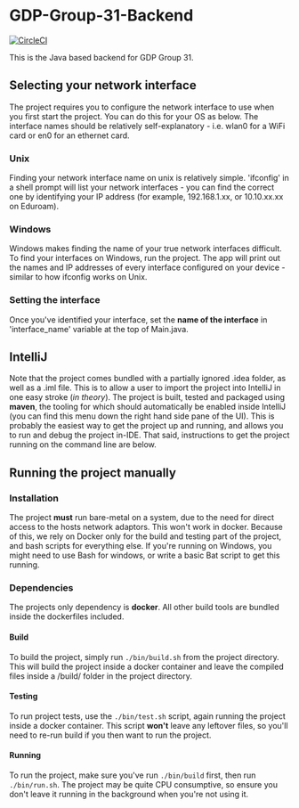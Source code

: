 # GDP-Group-31-Backend

[![CircleCI](https://circleci.com/gh/ElliotAlexander/GDP-Group-31-Backend.svg?style=svg&circle-token=b58db770983c57865e5c66b2b18e083b59f28593)](https://circleci.com/gh/ElliotAlexander/GDP-Group-31-Backend)

This is the Java based backend for GDP Group 31. 


## Selecting your network interface

The project requires you to configure the network interface to use when you first start the project. You can do this for your OS as below. The interface names should be relatively self-explanatory - i.e. wlan0 for a WiFi card or en0 for an ethernet card.

### Unix

Finding your network interface name on unix is relatively simple. 'ifconfig' in a shell prompt will list your network interfaces - you can find the correct one by identifying your IP address (for example, 192.168.1.xx, or 10.10.xx.xx on Eduroam). 

### Windows

Windows makes finding the name of your true network interfaces difficult. To find your interfaces on Windows, run the project. The app will print out the names and IP addresses of every interface configured on your device - similar to how ifconfig works on Unix.

### Setting the interface

Once you've identified your interface, set the **name of the interface** in 'interface_name' variable at the top of Main.java.

## IntelliJ

Note that the project comes bundled with a partially ignored .idea folder, as well as a .iml file. This is to allow a user to import the project into IntelliJ in one easy stroke (*in theory*). The project is built, tested and packaged using **maven**, the tooling for which should automatically be enabled inside IntelliJ (you can find this menu down the right hand side pane of the UI). This is probably the easiest way to get the project up and running, and allows you to run and debug the project in-IDE. That said, instructions to get the project running on the command line are below. 

## Running the project manually

### Installation

The project **must** run bare-metal on a system, due to the need for direct access to the hosts network adaptors. This won't work in docker. Because of this, we rely on Docker only for the build and testing part of the project, and bash scripts for everything else. If you're running on Windows, you might need to use Bash for windows, or write a basic Bat script to get this running. 

### Dependencies

The projects only dependency is **docker**. All other build tools are bundled inside the dockerfiles included. 


#### Build

To build the project, simply run `./bin/build.sh` from the project directory. This will build the project inside a docker container and leave the compiled files inside a /build/ folder in the project directory. 

#### Testing

To run project tests, use the `./bin/test.sh` script, again running the project inside a docker container. This script **won't** leave any leftover files, so you'll need to re-run build if you then want to run the project.

#### Running

To run the project, make sure you've run `./bin/build` first, then run `./bin/run.sh`. The project may be quite CPU consumptive, so ensure you don't leave it running in the background when you're not using it. 

